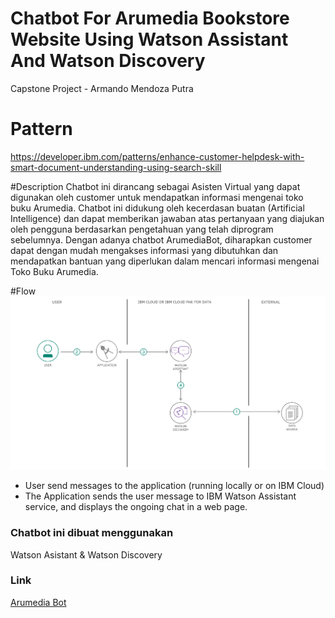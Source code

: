 # Chatbot For Arumedia Bookstore Website Using Watson Assistant And Watson Discovery
Capstone Project - Armando Mendoza Putra

# Pattern
https://developer.ibm.com/patterns/enhance-customer-helpdesk-with-smart-document-understanding-using-search-skill

#Description
Chatbot ini dirancang sebagai Asisten Virtual yang dapat digunakan oleh customer untuk mendapatkan informasi mengenai toko buku Arumedia.
Chatbot ini didukung oleh kecerdasan buatan (Artificial Intelligence) dan dapat memberikan jawaban atas pertanyaan yang diajukan oleh pengguna
berdasarkan pengetahuan yang telah diprogram sebelumnya. Dengan adanya chatbot ArumediaBot, diharapkan customer dapat dengan mudah mengakses
informasi yang dibutuhkan dan mendapatkan bantuan yang diperlukan dalam mencari informasi mengenai Toko Buku Arumedia.

#Flow
![flow](https://github.com/armandomp23/project-capstone-HCAI/blob/master/enhance-customer-helpdesks-smart-document-understanding-assistant-search-skill.png?raw=true)


- User send messages to the application (running locally or on IBM Cloud)
- The Application sends the user message to IBM Watson Assistant service, and displays the ongoing chat in a web page.


### Chatbot ini dibuat menggunakan

Watson Asistant & Watson Discovery

### Link
[Arumedia Bot](https://arumed1a.000webhostapp.com/)
